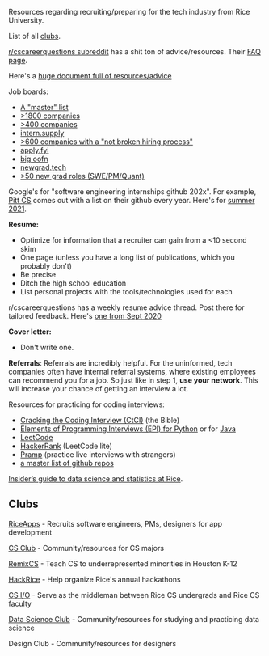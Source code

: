 Resources regarding recruiting/preparing for the tech industry from Rice University.

List of all [clubs](#rice-clubs).

[r/cscareerquestions subreddit](https://www.reddit.com/r/cscareerquestions/) has a shit ton of advice/resources. Their [FAQ page](https://www.reddit.com/r/cscareerquestions/wiki/index).

Here's a [huge document full of resources/advice](https://docs.google.com/document/d/1iGhuCA267Zp7vBcwSR8mzUUHvfOI7JRnK-RRoDZiJIU/edit?usp=sharing)

Job boards:
- [A "master" list](https://docs.google.com/document/d/1iGhuCA267Zp7vBcwSR8mzUUHvfOI7JRnK-RRoDZiJIU/edit?usp=sharing)
- [>1800 companies](https://docs.google.com/spreadsheets/d/1TrPJt4g2q7NIP0FDMqx-iewHXVQZHWEzXPvt2DJqp2g/edit#gid=0)
- [>400 companies](https://github.com/j-delaney/easy-application)
- [intern.supply](https://intern.supply/)
- [>600 companies with a "not broken hiring process"](https://airtable.com/shr3eGPDm3wGjT2gA/tbluCbToxQ2knSLhh/viwmFR062GOjG4cjs)
- [apply.fyi](https://apply.fyi/)
- [big oofn](https://www.bigoofn.com/search)
- [newgrad.tech](https://www.newgrad.tech/)
- [>50 new grad roles (SWE/PM/Quant)](https://github.com/jonathancai11/new-grad-2021)


Google's for "software engineering internships github 202x".
For example, [Pitt CS](https://github.com/Pitt-CSC) comes out with a list on their github every year. Here's for [summer 2021](https://github.com/Pitt-CSC/Summer2021-Internships).

**Resume:**
- Optimize for information that a recruiter can gain from a <10 second skim
- One page (unless you have a long list of publications, which you probably don't)
- Be precise
- Ditch the high school education
- List personal projects with the tools/technologies used for each

r/cscareerquestions has a weekly resume advice thread. Post there for tailored feedback. Here's [one from Sept 2020](https://www.reddit.com/r/cscareerquestions/comments/it3qod/resume_advice_thread_september_15_2020/)

**Cover letter:**
- Don't write one.

**Referrals**: Referrals are incredibly helpful. For the uninformed, tech companies often have internal referral systems, where existing employees can recommend you for a job.  So just like in step 1, **use your network**. This will increase your chance of getting an interview a lot.

Resources for practicing for coding interviews:
- [Cracking the Coding Interview (CtCI)](https://github.com/alxerg/Books-1/blob/master/Cracking%20the%20Coding%20Interview%2C%206th%20Edition%20189%20Programming%20Questions%20and%20Solutions.pdf) (the Bible)
- [Elements of Programming Interviews (EPI) for Python](https://www.amazon.com/Elements-Programming-Interviews-Python-Insiders/dp/1537713949) or for [Java](https://www.amazon.com/Elements-Programming-Interviews-Java-Insiders/dp/1517671272)
- [LeetCode](https://leetcode.com/)
- [HackerRank](https://www.hackerrank.com/) (LeetCode lite)
- [Pramp](https://www.pramp.com/dashboard) (practice live interviews with strangers)
- [a master list of github repos](https://docs.google.com/document/d/1oPs9cE5JPPF6o8ftUbk7WqGN7iqzeTEUwvRjldX0dco/edit)

[Insider’s guide to data science and statistics at Rice](https://docs.google.com/document/d/1oh7xZY-yiFBhNTqLp_1DpTIJmonBZpRnqrH_aGTCkZs/edit?usp=sharing).

## Clubs

[RiceApps](http://riceapps.org/) - Recruits software engineers, PMs, designers for app development

[CS Club](http://csclub.rice.edu/) - Community/resources for CS majors

[RemixCS](http://remixcs.rice.edu/) - Teach CS to underrepresented minorities in Houston K-12 

[HackRice](https://hack.rice.edu/) - Help organize Rice's annual hackathons

[CS I/O](http://csclub.rice.edu/csio) - Serve as the middleman between Rice CS undergrads and Rice CS faculty

[Data Science Club](https://datasci.rice.edu/) - Community/resources for studying and practicing data science

Design Club - Community/resources for designers


